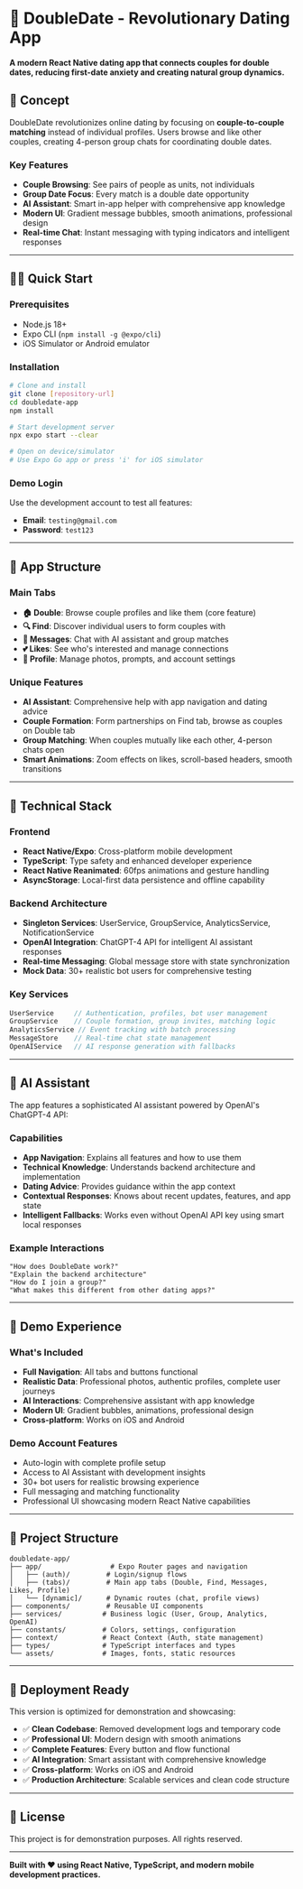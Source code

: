 # 🚀 DoubleDate - Revolutionary Dating App

**A modern React Native dating app that connects couples for double dates, reducing first-date anxiety and creating natural group dynamics.**

## 🎯 Concept

DoubleDate revolutionizes online dating by focusing on **couple-to-couple matching** instead of individual profiles. Users browse and like other couples, creating 4-person group chats for coordinating double dates.

### Key Features
- **Couple Browsing**: See pairs of people as units, not individuals
- **Group Date Focus**: Every match is a double date opportunity  
- **AI Assistant**: Smart in-app helper with comprehensive app knowledge
- **Modern UI**: Gradient message bubbles, smooth animations, professional design
- **Real-time Chat**: Instant messaging with typing indicators and intelligent responses

---

## 🏃‍♂️ Quick Start

### Prerequisites
- Node.js 18+ 
- Expo CLI (`npm install -g @expo/cli`)
- iOS Simulator or Android emulator

### Installation
```bash
# Clone and install
git clone [repository-url]
cd doubledate-app
npm install

# Start development server
npx expo start --clear

# Open on device/simulator
# Use Expo Go app or press 'i' for iOS simulator
```

### Demo Login
Use the development account to test all features:
- **Email**: `testing@gmail.com`
- **Password**: `test123`

---

## 📱 App Structure

### Main Tabs
- **🏠 Double**: Browse couple profiles and like them (core feature)
- **🔍 Find**: Discover individual users to form couples with
- **💬 Messages**: Chat with AI assistant and group matches
- **💕 Likes**: See who's interested and manage connections  
- **👤 Profile**: Manage photos, prompts, and account settings

### Unique Features
- **AI Assistant**: Comprehensive help with app navigation and dating advice
- **Couple Formation**: Form partnerships on Find tab, browse as couples on Double tab
- **Group Matching**: When couples mutually like each other, 4-person chats open
- **Smart Animations**: Zoom effects on likes, scroll-based headers, smooth transitions

---

## 🔧 Technical Stack

### Frontend
- **React Native/Expo**: Cross-platform mobile development
- **TypeScript**: Type safety and enhanced developer experience
- **React Native Reanimated**: 60fps animations and gesture handling
- **AsyncStorage**: Local-first data persistence and offline capability

### Backend Architecture
- **Singleton Services**: UserService, GroupService, AnalyticsService, NotificationService
- **OpenAI Integration**: ChatGPT-4 API for intelligent AI assistant responses
- **Real-time Messaging**: Global message store with state synchronization
- **Mock Data**: 30+ realistic bot users for comprehensive testing

### Key Services
```typescript
UserService     // Authentication, profiles, bot user management
GroupService    // Couple formation, group invites, matching logic  
AnalyticsService // Event tracking with batch processing
MessageStore    // Real-time chat state management
OpenAIService   // AI response generation with fallbacks
```

---

## 🤖 AI Assistant

The app features a sophisticated AI assistant powered by OpenAI's ChatGPT-4 API:

### Capabilities
- **App Navigation**: Explains all features and how to use them
- **Technical Knowledge**: Understands backend architecture and implementation
- **Dating Advice**: Provides guidance within the app context
- **Contextual Responses**: Knows about recent updates, features, and app state
- **Intelligent Fallbacks**: Works even without OpenAI API key using smart local responses

### Example Interactions
```
"How does DoubleDate work?"
"Explain the backend architecture"  
"How do I join a group?"
"What makes this different from other dating apps?"
```

---

## 🎨 Demo Experience

### What's Included
- **Full Navigation**: All tabs and buttons functional
- **Realistic Data**: Professional photos, authentic profiles, complete user journeys
- **AI Interactions**: Comprehensive assistant with app knowledge
- **Modern UI**: Gradient bubbles, animations, professional design
- **Cross-platform**: Works on iOS and Android

### Demo Account Features
- Auto-login with complete profile setup
- Access to AI Assistant with development insights
- 30+ bot users for realistic browsing experience
- Full messaging and matching functionality
- Professional UI showcasing modern React Native capabilities

---

## 📂 Project Structure

```
doubledate-app/
├── app/                 # Expo Router pages and navigation
│   ├── (auth)/         # Login/signup flows  
│   ├── (tabs)/         # Main app tabs (Double, Find, Messages, Likes, Profile)
│   └── [dynamic]/      # Dynamic routes (chat, profile views)
├── components/         # Reusable UI components
├── services/          # Business logic (User, Group, Analytics, OpenAI)
├── constants/         # Colors, settings, configuration
├── context/           # React Context (Auth, state management)
├── types/             # TypeScript interfaces and types
└── assets/            # Images, fonts, static resources
```

---

## 🚀 Deployment Ready

This version is optimized for demonstration and showcasing:

- ✅ **Clean Codebase**: Removed development logs and temporary code
- ✅ **Professional UI**: Modern design with smooth animations
- ✅ **Complete Features**: Every button and flow functional
- ✅ **AI Integration**: Smart assistant with comprehensive knowledge
- ✅ **Cross-platform**: Works on iOS and Android
- ✅ **Production Architecture**: Scalable services and clean code structure

---

## 📄 License

This project is for demonstration purposes. All rights reserved.

---

**Built with ❤️ using React Native, TypeScript, and modern mobile development practices.** 